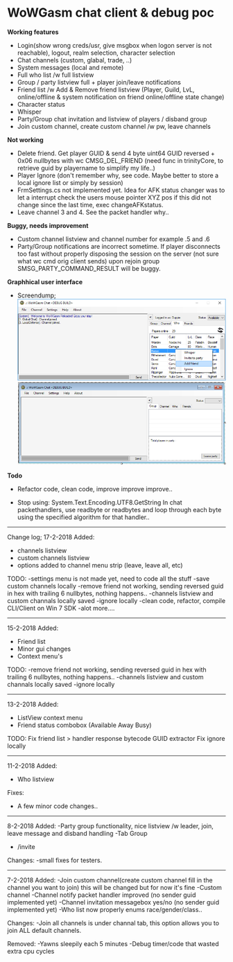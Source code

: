 # WoWGasm chat client & debug poc

**Working features**
- Login(show wrong creds/usr, give msgbox when logon server is not reachable), logout, realm selection, character selection
- Chat channels (custom, glabal, trade, ..)
- System messages (local and remote)
- Full who list /w full listview
- Group / party listview full + player join/leave notifications
- Friend list /w Add & Remove friend listview (Player, Guild, LvL, online/offline & system notification on friend online/offline state change)
- Character status
- Whisper
- Party/Group chat invitation and listview of players / disband group
- Join custom channel, create custom channel /w pw, leave channels

**Not working**
- Delete friend. Get player GUID & send 4 byte uint64 GUID reversed + 0x06 nullbytes with wc CMSG_DEL_FRIEND (need func in trinityCore, to retrieve guid by playername to simplify my life..)
- Player Ignore (don't remember why, see code. Maybe better to store a local ignore list or simply by session)
- FrmSettings.cs not implemented yet. Idea for AFK status changer was to let a interrupt check the users mouse pointer XYZ pos if this did not change since the last time, exec changeAFKstatus.
- Leave channel 3 and 4. See the packet handler why..

**Buggy, needs improvement**
- Custom channel listview and channel number for example .5 and .6
- Party/Group notifications are incorrect sometime. If player disconnects too fast without properly disposing the session on the server (not sure what wc cmd orig client sends) upon rejoin group SMSG_PARTY_COMMAND_RESULT will be buggy.

**Graphhical user interface**
- Screendump;
![screendump gui](screendump2.png)
![screendump gui](screendump.png)

**Todo**
- Refactor code, clean code, improve improve improve..

- Stop using: System.Text.Encoding.UTF8.GetString
In chat packethandlers, use readbyte or readbytes and loop through each byte using the specified algorithm for that handler..

---------------------------------------------------------------------
Change log;
17-2-2018
Added:
- channels listview
- custom channels listview
- options added to channel menu strip (leave, leave all, etc) 

TODO:
-settings menu is not made yet, need to code all the stuff
-save custom channels locally
-remove friend not working, sending reversed guid in hex with trailing 6 nullbytes, nothing happens..
-channels listview and custom channals locally saved
-ignore locally
-clean code, refactor, compile CLI/Client on Win 7 SDK
-alot more....
 
---------------------------------------------------------------------
15-2-2018
Added:
- Friend list
- Minor gui changes
- Context menu's

TODO:
-remove friend not working, sending reversed guid in hex with trailing 6 nullbytes, nothing happens..
-channels listview and custom channals locally saved
-ignore locally 

---------------------------------------------------------------------
13-2-2018
Added:
- ListView context menu
- Friend status combobox (Available Away Busy)

TODO:
Fix friend list > handler response bytecode GUID extractor
Fix ignore locally

---------------------------------------------------------------------
11-2-2018
Added:
- Who listview

Fixes:
- A few minor code changes..

---------------------------------------------------------------------
8-2-2018
Added:
-Party group functionality, nice listview /w leader, join, leave message and disband handling
-Tab Group
- /invite <player>

Changes:
-small fixes for testers.

---------------------------------------------------------------------
7-2-2018
Added:
-Join custom channel(create custom channel fill in the channel you want to join) this will be changed but for now it's fine
-Custom channel
-Channel notify packet handler improved (no sender guid implemented yet)
-Channel invitation messagebox yes/no (no sender guid implemented yet)
-Who list now properly enums race/gender/class..

Changes:
-Join all channels is under channal tab, this option allows you to join ALL default channels.


Removed:
-Yawns sleepily each 5 minutes
-Debug timer/code that wasted extra cpu cycles
